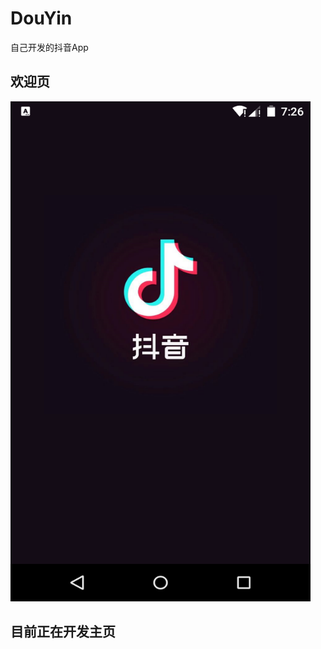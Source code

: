 # DouYin
自己开发的抖音App
## 欢迎页
<img src="https://github.com/BruceAnda/DouYin/blob/master/screenshot/splash.png" width="480" height="800" alt="抖音闪屏页"/><br/>
## 目前正在开发主页
